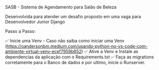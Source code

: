 SASB - Sistema de Agendamento para Salão de Beleza

Desenvolvida para atender um desafio proposto em uma vaga para Desenvolvedor Junior Django

Passo a Passo:

✅ Inicie uma Venv - Caso não saiba como iniciar uma Venv (https://oandersonbm.medium.com/usando-python-no-vs-code-com-ambiente-virtual-venv-ecef7959b652)
✅ Ative a Venv e Instale as dependencias da aplicação com o Requirements.txt
✅ Faça as migrations corretamente para o Banco de dados e por ultimo, inicie o Runserver.



